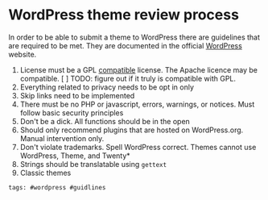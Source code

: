 # WordPress theme review process

In order to be able to submit a theme to WordPress there are guidelines
that are required to be met. They are documented in the official
[WordPress] website.

1. License must be a GPL [compatible] license. The Apache licence may
   be compatible. [ ] TODO: figure out if it truly is compatible with
   GPL.
1. Everything related to privacy needs to be opt in only
1. Skip links need to be implemented
1. There must be no PHP or javascript, errors, warnings, or notices.
   Must follow basic security principles
1. Don't be a dick. All functions should be in the open
1. Should only recommend plugins that are hosted on WordPress.org.
   Manual intervention only.
1. Don't violate trademarks. Spell WordPress correct. Themes cannot
   use WordPress, Theme, and Twenty\*
1. Strings should be translatable using `gettext`
1. Classic themes

[WordPress]: https://make.wordpress.org/themes/handbook/review/required/
[compatible]: https://www.gnu.org/licenses/license-list.en.html#GPLCompatibleLicenses

    tags: #wordpress #guidlines
